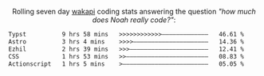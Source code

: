 <p align="center">Rolling seven day <a href="https://wakapi.dev/"/>wakapi</a> coding stats answering the question <i>"how much does Noah really code?"</i>:</p>
<!--START_SECTION:waka-->

```txt
Typst          9 hrs 58 mins   >>>>>>>>>>>>—————————————   46.61 %
Astro          3 hrs 4 mins    >>>>—————————————————————   14.36 %
Ezhil          2 hrs 39 mins   >>>——————————————————————   12.41 %
CSS            1 hrs 53 mins   >>———————————————————————   08.83 %
Actionscript   1 hrs 5 mins    >————————————————————————   05.05 %
```

<!--END_SECTION:waka-->
